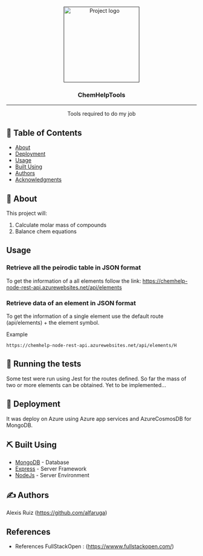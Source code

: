 <p align="center">
  <a href="" rel="noopener">
 <img width=200px height=200px src="https://i.imgur.com/6wj0hh6.jpg" alt="Project logo"></a>
</p>

<h3 align="center">ChemHelpTools</h3>

<div align="center">

</div>

---

<p align="center">
Tools required to do my job
</p>

## 📝 Table of Contents

- [About](#about)
- [Deployment](#deployment)
- [Usage](#usage)
- [Built Using](#built_using)
- [Authors](#authors)
- [Acknowledgments](#acknowledgement)

## 🧐 About <a name = "about"></a>


This project will:
 
 1) Calculate molar mass of compounds
 2) Balance chem equations


## Usage 

### Retrieve all the peirodic table in JSON format

To get the information of a all elements follow the link:
https://chemhelp-node-rest-api.azurewebsites.net/api/elements

### Retrieve data of an element in JSON format

To get the information of a single element use the default route (api/elements) + the element symbol.

Example

```
https://chemhelp-node-rest-api.azurewebsites.net/api/elements/H
```

## 🔧 Running the tests <a name = "tests"></a>

Some test were run using Jest for the routes defined. So far the mass of two or more elements can be obtained. Yet to be implemented...
## 🚀 Deployment <a name = "deployment"></a>

It was deploy on Azure using Azure app services and AzureCosmosDB for MongoDB.

## ⛏️ Built Using <a name = "built_using"></a>

- [MongoDB](https://www.mongodb.com/) - Database
- [Express](https://expressjs.com/) - Server Framework
- [NodeJs](https://nodejs.org/en/) - Server Environment

## ✍️ Authors <a name = "authors"></a>

Alexis Ruiz (https://github.com/alfaruga)

##  References <a name = "acknowledgement"></a>

- References FullStackOpen : (https://wwww.fullstackopen.com/)